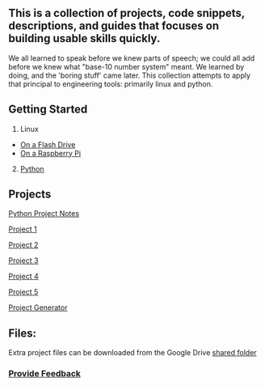 ## This is a collection of projects, code snippets, descriptions, and guides that focuses on building usable skills quickly.

We all learned to speak before we knew parts of speech; we could all add before we knew what "base-10 number system" meant. We learned by doing, and the 'boring stuff' came later. This collection attempts to apply that principal to engineering tools: primarily linux and python.

## Getting Started

1. Linux
  - [On a Flash Drive](Linux/README.md)
  - [On a Raspberry Pi](RaspberryPi/README.md)
2. [Python](Python/README.md)

## Projects

[Python Project Notes](Python/Projects/README.md)

[Project 1](Python/Projects/project1/README.md)

[Project 2](Python/Projects/project2/README.md)

[Project 3](Python/Projects/project3/README.md)

[Project 4](Python/Projects/project4/README.md)

[Project 5](Python/Projects/project5/README.md)

[Project Generator](Python/Projects/scripts/template/README.md)

## Files:

Extra project files can be downloaded from the Google Drive [shared folder](https://drive.google.com/drive/folders/19lm31blakFJes99gz_KqloNM8IEqbpLa?usp=sharing)

### [Provide Feedback](FeedBackForm.md)
